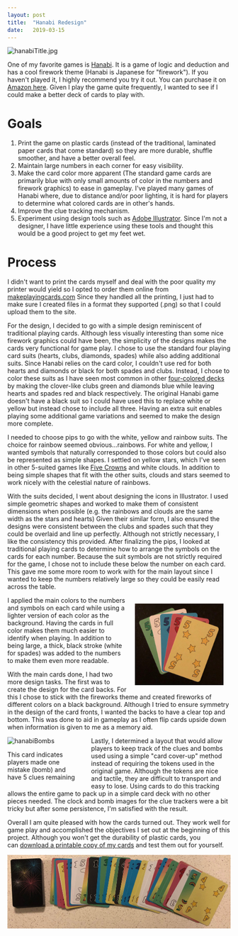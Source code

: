 ```yaml
---
layout: post
title:  "Hanabi Redesign"
date:   2019-03-15
---
```

![hanabiTitle.jpg](../assets/img/hanabiTitle.jpg)

One of my favorite games is [Hanabi](https://boardgamegeek.com/boardgame/98778/hanabi). It is a game of logic and deduction and has a cool firework theme (Hanabi is Japanese for "firework"). If you haven't played it, I highly recommend you try it out. You can purchase it on [Amazon here](https://www.amazon.com/dp/B00CYQ9Q76). Given I play the game quite frequently, I wanted to see if I could make a better deck of cards to play with.

# Goals

1. Print the game on plastic cards (instead of the traditional, laminated paper cards that come standard) so they are more durable, shuffle smoother, and have a better overall feel.
2. Maintain large numbers in each corner for easy visibility.
3. Make the card color more apparent (The standard game cards are primarily blue with only small amounts of color in the numbers and firework graphics) to ease in gameplay. I've played many games of Hanabi where, due to distance and/or poor lighting, it is hard for players to determine what colored cards are in other's hands.
4. Improve the clue tracking mechanism.
5. Experiment using design tools such as [Adobe Illustrator](https://www.adobe.com/products/illustrator.html). Since I'm not a designer, I have little experience using these tools and thought this would be a good project to get my feet wet.

# Process

I didn't want to print the cards myself and deal with the poor quality my printer would yield so I opted to order them online from [makeplayingcards.com](http://www.makeplayingcards.com) Since they handled all the printing, I just had to make sure I created files in a format they supported (.png) so that I could upload them to the site.

For the design, I decided to go with a simple design reminiscent of traditional playing cards. Although less visually interesting than some nice firework graphics could have been, the simplicity of the designs makes the cards very functional for game play. I chose to use the standard four playing card suits (hearts, clubs, diamonds, spades) while also adding additional suits. Since Hanabi relies on the card color, I couldn't use red for both hearts and diamonds or black for both spades and clubs. Instead, I chose to color these suits as I have seen most common in other [four-colored decks](https://en.wikipedia.org/wiki/Four-color_deck) by making the clover-like clubs green and diamonds blue while leaving hearts and spades red and black respectively. The original Hanabi game doesn't have a black suit so I could have used this to replace white or yellow but instead chose to include all three. Having an extra suit enables playing some additional game variations and seemed to make the design more complete.

I needed to choose pips to go with the white, yellow and rainbow suits. The choice for rainbow seemed obvious...rainbows. For white and yellow, I wanted symbols that naturally corresponded to those colors but could also be represented as simple shapes. I settled on yellow stars, which I've seen in other 5-suited games like [Five Crowns](https://boardgamegeek.com/boardgame/1472/five-crowns) and white clouds. In addition to being simple shapes that fit with the other suits, clouds and stars seemed to work nicely with the celestial nature of rainbows.

With the suits decided, I went about designing the icons in Illustrator. I used simple geometric shapes and worked to make them of consistent dimensions when possible (e.g. the rainbows and clouds are the same width as the stars and hearts) Given their similar form, I also ensured the designs were consistent between the clubs and spades such that they could be overlaid and line up perfectly. Although not strictly necessary, I like the consistency this provided. After finalizing the pips, I looked at traditional playing cards to determine how to arrange the symbols on the cards for each number. Because the suit symbols are not strictly required for the game, I chose not to include these below the number on each card. This gave me some more room to work with for the main layout since I wanted to keep the numbers relatively large so they could be easily read across the table.

<img src="../assets/img/hanabiFives.jpg" alt="hanabiFives" width="200" style="float:right;margin:16px"/>

I applied the main colors to the numbers and symbols on each card while using a lighter version of each color as the background. Having the cards in full color makes them much easier to identify when playing. In addition to being large, a thick, black stroke (white for spades) was added to the numbers to make them even more readable.

With the main cards done, I had two more design tasks. The first was to create the design for the card backs. For this I chose to stick with the fireworks theme and created fireworks of different colors on a black background. Although I tried to ensure symmetry in the design of the card fronts, I wanted the backs to have a clear top and bottom. This was done to aid in gameplay as I often flip cards upside down when information is given to me as a memory aid.

<div>
<div style="float:left;display:block;width:165px;margin-right:16px;padding-right:8px;" >
<img src="../assets/img/hanabiBombs.jpg" alt="hanabiBombs" width="165"/>
<p>
This card indicates players made one mistake (bomb) and have 5 clues remaining</p>
</div>

<p>
Lastly, I determined a layout that would allow players to keep track of the clues and bombs used using a simple "card cover-up" method instead of requiring the tokens used in the original game. Although the tokens are nice and tactile, they are difficult to transport and easy to lose. Using cards to do this tracking allows the entire game to pack up in a simple card deck with no other pieces needed. The clock and bomb images for the clue trackers were a bit tricky but after some persistence, I'm satisfied with the result.</p>
</div>

Overall I am quite pleased with how the cards turned out. They work well for game play and accomplished the objectives I set out at the beginning of this project. Although you won't get the durability of plastic cards, you can [download a printable copy of my cards](../assets/files/hanabicards.pdf) and test them out for yourself.

![hanabiCardsSpread.jpg](../assets/img/hanabiCardsSpread.jpg)
